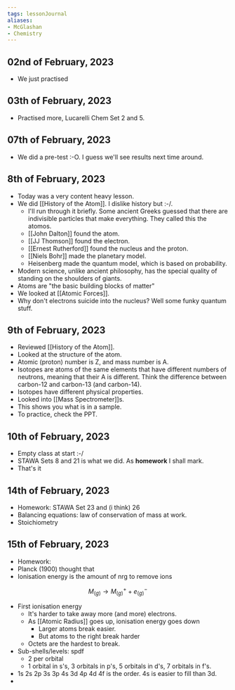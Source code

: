 ```yaml
---
tags: lessonJournal 
aliases:
- McGlashan
- Chemistry
---
```


## 02nd of February, 2023

- We just practised 

## 03th of February, 2023

- Practised more, Lucarelli Chem Set 2 and 5.

## 07th of February, 2023

- We did a pre-test :-O. I guess we'll see results next time around.

## 8th of February, 2023

- Today was a very content heavy lesson.
- We did [[History of the Atom]]. I dislike history but :-/.
    - I'll run through it briefly. Some ancient Greeks guessed that there are indivisible particles that make everything. They called this the atomos.
    - [[John Dalton]] found the atom.
    - [[JJ Thomson]] found the electron.
    - [[Ernest Rutherford]] found the nucleus and the proton.
    - [[Niels Bohr]] made the planetary model.
    - Heisenberg made the quantum model, which is based on probability.
- Modern science, unlike ancient philosophy, has the special quality of standing on the shoulders of giants.
- Atoms are "the basic building blocks of matter"
- We looked at [[Atomic Forces]].
- Why don't electrons suicide into the nucleus? Well some funky quantum stuff.

## 9th of February, 2023

- Reviewed [[History of the Atom]].
- Looked at the structure of the atom.
- Atomic (proton) number is Z, and mass number is A.
- Isotopes are atoms of the same elements that have different numbers of neutrons, meaning that their A is different. Think the difference between carbon-12 and carbon-13 (and carbon-14).
- Isotopes have different physical properties.
- Looked into [[Mass Spectrometer]]s.
- This shows you what is in a sample.
- To practice, check the PPT.

## 10th of February, 2023

- Empty class at start :-/
- STAWA Sets 8 and 21 is what we did. As **homework** I shall mark.
- That's it

## 14th of February, 2023

- Homework: STAWA Set 23 and (i think) 26
- Balancing equations: law of conservation of mass at work.
- Stoichiometry

## 15th of February, 2023

- Homework: 
- Planck (1900) thought that 
- Ionisation energy is the amount of nrg to remove ions

$$M_{(g)}\to M^{+}_{(g)}+e^{-}_{(g)}$$

- First ionisation energy
    - It's harder to take away more (and more) electrons.
    - As [[Atomic Radius]] goes up, ionisation energy goes down
        - Larger atoms break easier.
        - But atoms to the right break harder
    - Octets are the hardest to break.
- Sub-shells/levels: spdf
    - 2 per orbital
    - 1 orbital in s's, 3 orbitals in p's, 5 orbitals in d's, 7 orbitals in f's.
- 1s 2s 2p 3s 3p 4s 3d 4p 4d 4f is the order. 4s is easier to fill than 3d.
- 